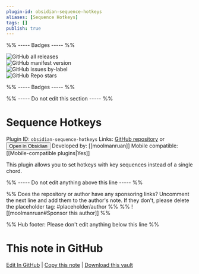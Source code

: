 ```yaml
---
plugin-id: obsidian-sequence-hotkeys
aliases: [Sequence Hotkeys]
tags: []
publish: true
---
```


%% ----- Badges ----- %%

![GitHub all releases](https://img.shields.io/github/downloads/moolmanruan/obsidian-sequence-hotkeys/total?color=573E7A&logo=github&style=for-the-badge)  
![GitHub manifest version](https://img.shields.io/github/manifest-json/v/moolmanruan/obsidian-sequence-hotkeys?color=573E7A&logo=github&style=for-the-badge)  
![GitHub issues by-label](https://img.shields.io/github/issues/moolmanruan/obsidian-sequence-hotkeys/help%20wanted?color=573E7A&logo=github&style=for-the-badge)  
![GitHub Repo stars](https://img.shields.io/github/stars/moolmanruan/obsidian-sequence-hotkeys?color=573E7A&logo=github&style=for-the-badge)

%% ----- Badges ----- %%

%% ----- Do not edit this section ----- %%

# Sequence Hotkeys

Plugin ID: `obsidian-sequence-hotkeys`
Links: [GitHub repository](https://github.com/moolmanruan/obsidian-sequence-hotkeys) or [<button id=HH>Open in Obsidian</button>](obsidian://show-plugin?id=obsidian-sequence-hotkeys)
Developed by: [[moolmanruan]]
Mobile compatible: [[Mobile-compatible plugins|Yes]]

This plugin allows you to set hotkeys with key sequences instead of a single chord.

%% ----- Do not edit anything above this line ----- %%

%% Does the repository or author have any sponsoring links? Uncomment the next line and add them to the author's note. If they don't, please delete the placeholder tag: #placeholder/author %%
%% ![[moolmanruan#Sponsor this author]] %%

%% Hub footer: Please don't edit anything below this line %%

# This note in GitHub

<span class="git-footer">[Edit In GitHub](https://github.dev/obsidian-community/obsidian-hub/blob/main/02%20-%20Community%20Expansions/02.05%20All%20Community%20Expansions/Plugins/obsidian-sequence-hotkeys.md "git-hub-edit-note") | [Copy this note](https://raw.githubusercontent.com/obsidian-community/obsidian-hub/main/02%20-%20Community%20Expansions/02.05%20All%20Community%20Expansions/Plugins/obsidian-sequence-hotkeys.md "git-hub-copy-note") | [Download this vault](https://github.com/obsidian-community/obsidian-hub/archive/refs/heads/main.zip "git-hub-download-vault") </span>
